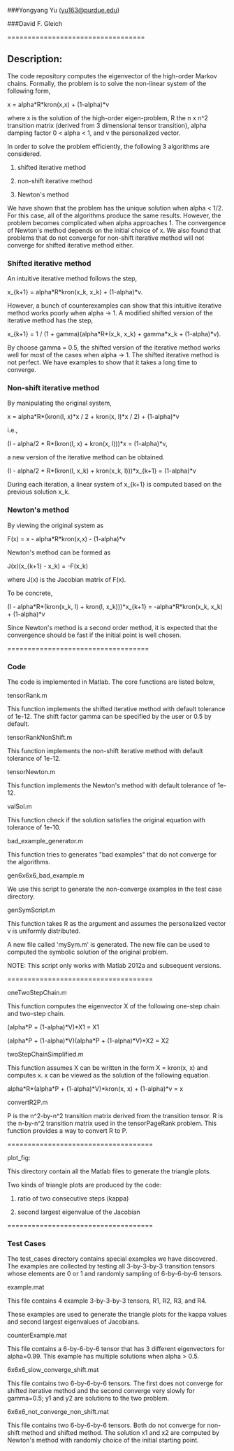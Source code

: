 ###Yongyang Yu (yu163@purdue.edu)

###David F. Gleich

==================================

Description:
------------

The code repository computes the eigenvector of the high-order Markov chains.
Formally, the problem is to solve the non-linear system of the following form,

x = alpha\*R\*kron(x,x) + (1-alpha)\*v

where x is the solution of the high-order eigen-problem, R the n x n^2
transition matrix (derived from 3 dimensional tensor transition), alpha damping
factor 0 \< alpha \< 1, and v the personalized vector.

In order to solve the problem efficiently, the following 3 algorithms are
considered.

1.  shifted iterative method

2.  non-shift iterative method

3.  Newton's method

We have shown that the problem has the unique solution when alpha \< 1/2. For
this case, all of the algorithms produce the same results. However, the problem
becomes complicated when alpha approaches 1. The convergence of Newton's method
depends on the initial choice of x. We also found that problems that do not
converge for non-shift iterative method will not converge for shifted iterative
method either.

### Shifted iterative method

An intuitive iterative method follows the step,

x_{k+1} = alpha\*R\*kron(x_k, x_k) + (1-alpha)\*v.

However, a bunch of counterexamples can show that this intuitive iterative
method works poorly when alpha -\> 1. A modified shifted version of the
iterative method has the step,

x_{k+1} = 1 / (1 + gamma)(alpha\*R\*(x_k, x_k) + gamma\*x_k + (1-alpha)\*v).

By choose gamma = 0.5, the shifted version of the iterative method works well
for most of the cases when alpha -\> 1. The shifted iterative method is not
perfect. We have examples to show that it takes a long time to converge.

### Non-shift iterative method

By manipulating the original system,

x = alpha\*R\*(kron(I, x)\*x / 2 + kron(x, I)\*x / 2) + (1-alpha)\*v

i.e.,

(I - alpha/2 \* R\*(kron(I, x) + kron(x, I)))\*x = (1-alpha)\*v,

a new version of the iterative method can be obtained.

(I - alpha/2 \* R\*(kron(I, x_k) + kron(x_k, I)))\*x_{k+1} = (1-alpha)\*v

During each iteration, a linear system of x_{k+1} is computed based on the
previous solution x_k.

### Newton's method

By viewing the original system as

F(x) = x - alpha\*R\*kron(x,x) - (1-alpha)\*v

Newton's method can be formed as

J(x)(x_{k+1} - x_k) = -F(x_k)

where J(x) is the Jacobian matrix of F(x).

To be concrete,

(I - alpha\*R\*(kron(x_k, I) + kron(I, x_k)))\*x_{k+1} = -alpha\*R\*kron(x_k,
x_k) + (1-alpha)\*v

Since Newton's method is a second order method, it is expected that the
convergence should be fast if the initial point is well chosen.

===================================

### Code

The code is implemented in Matlab. The core functions are listed below,

tensorRank.m

This function implements the shifted iterative method with default tolerance of
1e-12. The shift factor gamma can be specified by the user or 0.5 by default.

tensorRankNonShift.m

This function implements the non-shift iterative method with default tolerance
of 1e-12.

tensorNewton.m

This function implements the Newton's method with default tolerance of 1e-12.

valSol.m

This function check if the solution satisfies the original equation with
tolerance of 1e-10.

bad_example_generator.m

This function tries to generates "bad examples" that do not converge for the
algorithms.

gen6x6x6_bad_example.m

We use this script to generate the non-converge examples in the test case
directory.

genSymScript.m

This function takes R as the argument and assumes the personalized vector v is
uniformly distributed.

A new file called 'mySym.m' is generated. The new file can be used to computed
the symbolic solution of the original problem.

NOTE: This script only works with Matlab 2012a and subsequent versions.

====================================

oneTwoStepChain.m

This function computes the eigenvector X of the following one-step chain and
two-step chain.

(alpha\*P + (1-alpha)\*V)\*X1 = X1

(alpha\*P + (1-alpha)\*V)(alpha\*P + (1-alpha)\*V)\*X2 = X2

twoStepChainSimplified.m

This function assumes X can be written in the form X = kron(x, x) and computes
x. x can be viewed as the solution of the following equation.

alpha\*R\*(alpha\*P + (1-alpha)\*V)\*kron(x, x) + (1-alpha)\*v = x

convertR2P.m

P is the n^2-by-n^2 transition matrix derived from the transition tensor. R is
the n-by-n^2 transition matrix used in the tensorPageRank problem. This function
provides a way to convert R to P.

====================================

plot_fig:

This directory contain all the Matlab files to generate the triangle plots.

Two kinds of triangle plots are produced by the code:

1) ratio of two consecutive steps (kappa)

2) second largest eigenvalue of the Jacobian

====================================

### Test Cases

The test_cases directory contains special examples we have discovered. The
examples are collected by testing all 3-by-3-by-3 transition tensors whose
elements are 0 or 1 and randomly sampling of 6-by-6-by-6 tensors.

example.mat

This file contains 4 example 3-by-3-by-3 tensors, R1, R2, R3, and R4.

These examples are used to generate the triangle plots for the kappa values and
second largest eigenvalues of Jacobians.

counterExample.mat

This file contains a 6-by-6-by-6 tensor that has 3 different eigenvectors for
alpha=0.99. This example has multiple solutions when alpha \> 0.5.

6x6x6_slow_converge_shift.mat

This file contains two 6-by-6-by-6 tensors. The first does not converge for
shifted iterative method and the second converge very slowly for gamma=0.5; y1
and y2 are solutions to the two problem.

6x6x6_not_converge_non_shift.mat

This file contains two 6-by-6-by-6 tensors. Both do not converge for non-shift
method and shifted method. The solution x1 and x2 are computed by Newton's
method with randomly choice of the initial starting point.  
  

